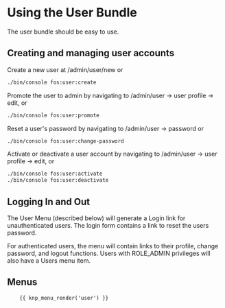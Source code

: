 Using the User Bundle
=====================

The user bundle should be easy to use.

Creating and managing user accounts
-----------------------------------

Create a new user at /admin/user/new or

```bash
./bin/console fos:user:create
```

Promote the user to admin by navigating to /admin/user -> user profile -> edit, or

```bash
./bin/console fos:user:promote
```

Reset a user's password by navigating to /admin/user -> password or

```bash
./bin/console fos:user:change-password
```

Activate or deactivate a user account by navigating to /admin/user -> user profile -> edit, or

```bash
./bin/console fos:user:activate
./bin/console fos:user:deactivate
```

Logging In and Out
------------------

The User Menu (described below) will generate a Login link for unauthenticated users. The
login form contains a link to reset the users password.

For authenticated users, the menu will contain links to their profile, change password, 
and logout functions. Users with ROLE_ADMIN privileges will also have a Users menu item.

Menus
-----

```twig
    {{ knp_menu_render('user') }}
```
